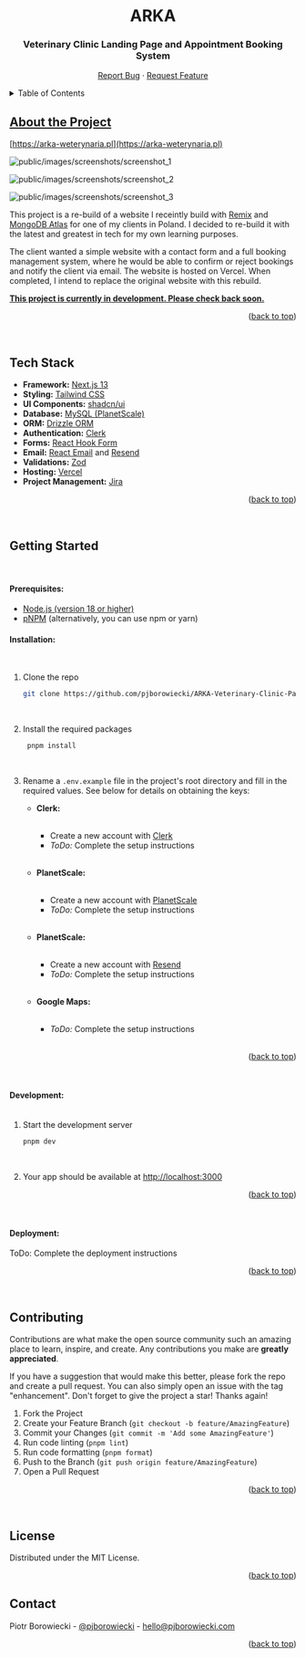 <div>
  <h1 align="center">ARKA</h1>
  <h3 align="center">Veterinary Clinic Landing Page and Appointment Booking System</h3>
  <p align="center">
    <a href="https://github.com/pjborowiecki/ARKA-Veterinary-Clinic-Page-and-Appointment-Booking-System.git/issues">Report Bug</a>
    ·
    <a href="https://github.com/pjborowiecki/ARKA-Veterinary-Clinic-Page-and-Appointment-Booking-System.git/issues">Request Feature</a>
  </p>
</div>

<!-- TABLE OF CONTENTS -->
<details>
  <summary>Table of Contents</summary>
  <ol>
    <li><a href="#about-the-project">About The Project</a></li>
    <li><a href="#tech-stack">Tech Stack</a></li>
    <li><a href="#getting-started">Getting Started</li>
    <li><a href="#contributing">Contributing</a></li>
    <li><a href="#license">License</a></li>
    <li><a href="#contact">Contact</a></li>
    <li><a href="#todo">ToDo</li>
  </ol>
</details>

## About the Project

[https://arka-weterynaria.pl](https://arka-weterynaria.pl)
<br>

![public/images/screenshots/screenshot_1](./public/images/screenshots/screenshot_1.png)
<br>

![public/images/screenshots/screenshot_2](./public/images/screenshots/screenshot_2.png)
<br>

![public/images/screenshots/screenshot_3](./public/images/screenshots/screenshot_3.png)
<br>

This project is a re-build of a website I receintly build with [Remix](https://remix.run/) and [MongoDB Atlas](https://www.mongodb.com/atlas/database) for one of my clients in Poland. I decided to re-build it with the latest and greatest in tech for my own learning purposes.

The client wanted a simple website with a contact form and a full booking management system, where he would be able to confirm or reject bookings and notify the client via email. The website is hosted on Vercel. When completed, I intend to replace the original website with this rebuild.

**<u>This project is currently in development. Please check back soon.</u>**

<p align="right">(<a href="#readme-top">back to top</a>)</p>
<br>

## Tech Stack

- **Framework:** [Next.js 13](https://nextjs.org)
- **Styling:** [Tailwind CSS](https://tailwindcss.com)
- **UI Components:** [shadcn/ui](https://ui.shadcn.com)
- **Database:** [MySQL (PlanetScale)](https://planetscale.com/)
- **ORM:** [Drizzle ORM](https://orm.drizzle.team)
- **Authentication:** [Clerk](https://clerk.com)
- **Forms:** [React Hook Form](https://react-hook-form.com)
- **Email:** [React Email](https://react.email) and [Resend](https://resend.com)
- **Validations:** [Zod](https://zod.dev/)
- **Hosting:** [Vercel](https://vercel.com)
- **Project Management:** [Jira](https://www.atlassian.com/software/jira)

<p align="right">(<a href="#readme-top">back to top</a>)</p><br>

## Getting Started

<br>

#### Prerequisites:

- [Node.js (version 18 or higher)](https://nodejs.org)
- [pNPM](https://pnpm.io) (alternatively, you can use npm or yarn)
  <br>

#### Installation:

<br>

1.  Clone the repo

    ```sh
    git clone https://github.com/pjborowiecki/ARKA-Veterinary-Clinic-Page-and-Appointment-Booking-System.git
    ```

    <br>

2.  Install the required packages

    ```sh
     pnpm install
    ```

    <br>

3.  Rename a `.env.example` file in the project's root directory and fill in the required values. See below for details on obtaining the keys:
    <br>

    - **Clerk:** <br><br>

      - Create a new account with [Clerk](https://clerk.com)
      - _ToDo:_ Complete the setup instructions <br><br>

    - **PlanetScale:** <br><br>

      - Create a new account with [PlanetScale](https://planetscale.com)
      - _ToDo:_ Complete the setup instructions <br><br>

    - **PlanetScale:** <br><br>

      - Create a new account with [Resend](https://resend.com)
      - _ToDo:_ Complete the setup instructions <br><br>

    - **Google Maps:** <br><br>

      - _ToDo:_ Complete the setup instructions <br><br>

<p align="right">(<a href="#readme-top">back to top</a>)</p><br>

#### Development: <br><br>

1. Start the development server

   ```sh
   pnpm dev
   ```

   <br>

2. Your app should be available at [http://localhost:3000](https://localhost:3000)
   <br>

<p align="right">(<a href="#readme-top">back to top</a>)</p><br>

#### Deployment:

ToDo: Complete the deployment instructions

<p align="right">(<a href="#readme-top">back to top</a>)</p>
<br>

## Contributing

Contributions are what make the open source community such an amazing place to learn, inspire, and create. Any contributions you make are **greatly appreciated**.

If you have a suggestion that would make this better, please fork the repo and create a pull request. You can also simply open an issue with the tag "enhancement".
Don't forget to give the project a star! Thanks again!

1. Fork the Project
2. Create your Feature Branch (`git checkout -b feature/AmazingFeature`)
3. Commit your Changes (`git commit -m 'Add some AmazingFeature'`)
4. Run code linting (`pnpm lint`)
5. Run code formatting (`pnpm format`)
6. Push to the Branch (`git push origin feature/AmazingFeature`)
7. Open a Pull Request

<p align="right">(<a href="#readme-top">back to top</a>)</p>
<br>

## License

Distributed under the MIT License.

<p align="right">(<a href="#readme-top">back to top</a>)</p>

## Contact

Piotr Borowiecki - [@pjborowiecki](https://www.linkedin.com/in/pjborowiecki/) - hello@pjborowiecki.com

<p align="right">(<a href="#readme-top">back to top</a>)</p>
